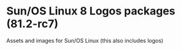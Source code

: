 # Sun/OS Linux 8 Logos packages (81.2-rc7)
Assets and images for Sun/OS Linux (this also includes logos)
